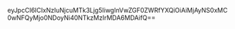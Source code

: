 eyJpcCI6ICIxNzIuNjcuMTk3Ljg5IiwgInVwZGF0ZWRfYXQiOiAiMjAyNS0xMC0wNFQyMjo0NDoyNi40NTkzMzIrMDA6MDAifQ==